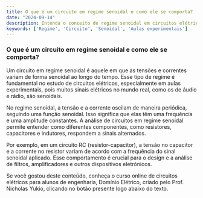 ```yaml
---
title: O que é um circuito em regime senoidal e como ele se comporta?
date: "2024-09-14"
description: Entenda o conceito de regime senoidal em circuitos elétricos e sua importância nas aulas experimentais.
keywords: ['Regime', 'Circuito', 'Senoidal', 'Aulas experimentais']
---
```


### O que é um circuito em regime senoidal e como ele se comporta?

Um circuito em regime senoidal é aquele em que as tensões e correntes variam de forma senoidal ao longo do tempo. Esse tipo de regime é fundamental no estudo de circuitos elétricos, especialmente em aulas experimentais, pois muitos sinais elétricos no mundo real, como os de áudio e rádio, são senoidais.

No regime senoidal, a tensão e a corrente oscilam de maneira periódica, seguindo uma função senoidal. Isso significa que elas têm uma frequência e uma amplitude constantes. A análise de circuitos em regime senoidal permite entender como diferentes componentes, como resistores, capacitores e indutores, respondem a sinais alternados.

Por exemplo, em um circuito RC (resistor-capacitor), a tensão no capacitor e a corrente no resistor variam de acordo com a frequência do sinal senoidal aplicado. Esse comportamento é crucial para o design e a análise de filtros, amplificadores e outros dispositivos eletrônicos.

Se você gostou deste conteúdo, conheça o curso online de circuitos elétricos para alunos de engenharia, Domínio Elétrico, criado pelo Prof. Nicholas Yukio, clicando no botão presente logo abaixo do texto.